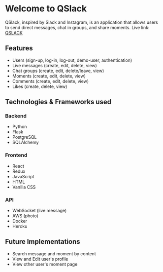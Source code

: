 # Welcome to QSlack

QSlack, inspired by Slack and Instagram, is an application that allows users to send direct messages, chat in groups, and share moments. Live link: [QSLACK](https://qslack-app.herokuapp.com/)


## Features
* Users (sign-up, log-in, log-out, demo-user, authentication)
* Live messages (create, edit, delete, view)
* Chat groups (create, edit, delete/leave, view)
* Moments (create, edit, delete, view)
* Comments (create, edit, delete, view)
* Likes (create, delete, view)


## Technologies & Frameworks used
### Backend
* Python
* Flask
* PostgreSQL
* SQLAlchemy

### Frontend
* React
* Redux
* JavaScript
* HTML
* Vanilla CSS

### API
* WebSocket (live message)
* AWS (photo)
* Docker
* Heroku


## Future Implementations
- Search message and moment by content
- View and Edit user's profile
- View other user's moment page
